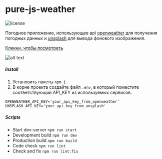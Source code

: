 # pure-js-weather

![license](https://img.shields.io/github/license/websega/pure-js-weather "license")

Погодное приложение, использующее api [openweather](https://openweathermap.org/api) для получения погодных данных и [unsplash](https://unsplash.com/developers) для вывода фонового изображения.

[Кликни, чтобы посмотреть](https://www.google.com)

![alt text](https://github.com/websega/pure-js-weather/preview.png?raw=true)

##### Install

1. Установить пакеты  ```npm i```
2. В корне проекта создайте файл ```.env```, в который поместите соответствующий API_KEY из используемых сервисов.

```
OPENWEATHER_API_KEY='your_api_key_from_openweather'
UNSPLASH_API_KEY='your_api_key_from_unsplash'
```

##### Scripts
- Start dev-server    ```npm run start```
- Development build   ```npm run dev```
- Production build    ```npm run build```
- Сode check          ```npm run lint```
- Check and fix       ```npm run lint:fix```
